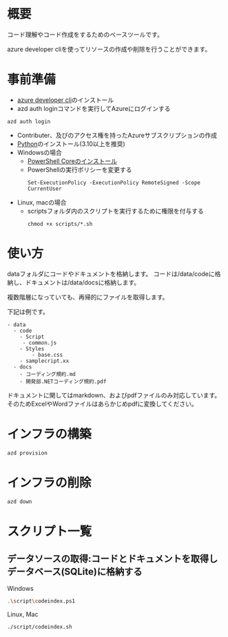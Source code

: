 # 概要

コード理解やコード作成をするためのベースツールです。

azure developer cliを使ってリソースの作成や削除を行うことができます。

# 事前準備
- [azure developer cli](https://learn.microsoft.com/ja-jp/azure/developer/azure-developer-cli/overview?tabs=windows)のインストール
 - azd auth loginコマンドを実行してAzureにログインする
  ```
  azd auth login
  ```
- Contributer、及びのアクセス権を持ったAzureサブスクリプションの作成
- [Python](https://www.python.org/downloads/)のインストール(3.10以上を推奨)
- Windowsの場合
  - [PowerShell Coreのインストール](https://learn.microsoft.com/ja-jp/powershell/scripting/install/installing-powershell-on-windows?view=powershell-7.4)
  - PowerShellの実行ポリシーを変更する
    ```
    Set-ExecutionPolicy -ExecutionPolicy RemoteSigned -Scope CurrentUser
    ```
- Linux, macの場合
  - scriptsフォルダ内のスクリプトを実行するために権限を付与する
    ```
    chmod +x scripts/*.sh
    ```

# 使い方
dataフォルダにコードやドキュメントを格納します。
コードは/data/codeに格納し、ドキュメントは/data/docsに格納します。

複数階層になっていても、再帰的にファイルを取得します。

下記は例です。

```
- data
  - code
    - Script
     - common.js
    - Styles
        - base.css
    - samplecript.xx
  - docs
    - コーディング規約.md
    - 開発部.NETコーディング規約.pdf
```
ドキュメントに関してはmarkdown、およびpdfファイルのみ対応しています。そのためExcelやWordファイルはあらかじめpdfに変換してください。

# インフラの構築

```bash
azd provision
```

# インフラの削除

```bash
azd down
```

# スクリプト一覧

## データソースの取得:コードとドキュメントを取得しデータベース(SQLite)に格納する

Windows 

```bash
.\script\codeindex.ps1
```

Linux, Mac

```bash
./script/codeindex.sh
```






    